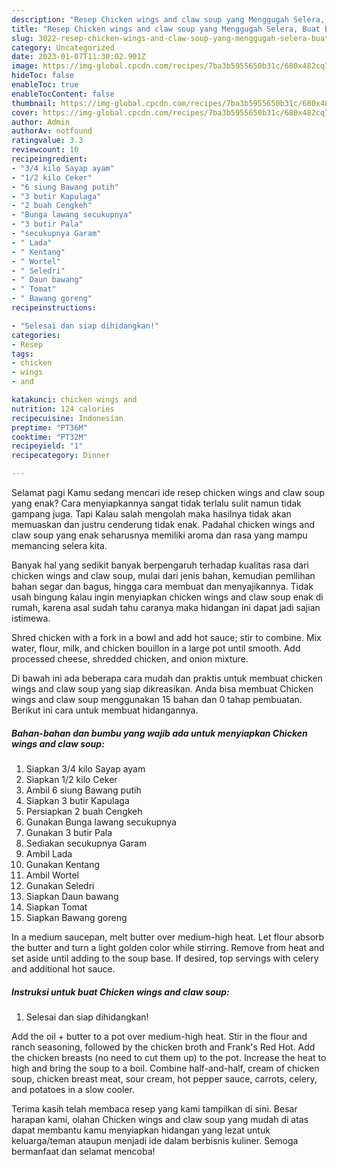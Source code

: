 ```yaml
---
description: "Resep Chicken wings and claw soup yang Menggugah Selera, Buat Buka Puasa Sempurna"
title: "Resep Chicken wings and claw soup yang Menggugah Selera, Buat Buka Puasa Sempurna"
slug: 3022-resep-chicken-wings-and-claw-soup-yang-menggugah-selera-buat-buka-puasa-sempurna
category: Uncategorized
date: 2023-01-07T11:30:02.901Z
image: https://img-global.cpcdn.com/recipes/7ba3b5955650b31c/680x482cq70/chicken-wings-and-claw-soup-foto-resep-utama.jpg
hideToc: false
enableToc: true
enableTocContent: false
thumbnail: https://img-global.cpcdn.com/recipes/7ba3b5955650b31c/680x482cq70/chicken-wings-and-claw-soup-foto-resep-utama.jpg
cover: https://img-global.cpcdn.com/recipes/7ba3b5955650b31c/680x482cq70/chicken-wings-and-claw-soup-foto-resep-utama.jpg
author: Admin
authorAv: notfound
ratingvalue: 3.3
reviewcount: 10
recipeingredient:
- "3/4 kilo Sayap ayam"
- "1/2 kilo Ceker"
- "6 siung Bawang putih"
- "3 butir Kapulaga"
- "2 buah Cengkeh"
- "Bunga lawang secukupnya"
- "3 butir Pala"
- "secukupnya Garam"
- " Lada"
- " Kentang"
- " Wortel"
- " Seledri"
- " Daun bawang"
- " Tomat"
- " Bawang goreng"
recipeinstructions:

- "Selesai dan siap dihidangkan!"
categories:
- Resep
tags:
- chicken
- wings
- and

katakunci: chicken wings and 
nutrition: 124 calories
recipecuisine: Indonesian
preptime: "PT36M"
cooktime: "PT32M"
recipeyield: "1"
recipecategory: Dinner

---
```



Selamat pagi Kamu sedang mencari ide resep chicken wings and claw soup yang enak? Cara menyiapkannya sangat tidak terlalu sulit namun tidak gampang juga. Tapi Kalau salah mengolah maka hasilnya tidak akan memuaskan dan justru cenderung tidak enak. Padahal chicken wings and claw soup yang enak seharusnya memiliki aroma dan rasa yang mampu memancing selera kita.


Banyak hal yang sedikit banyak berpengaruh terhadap kualitas rasa dari chicken wings and claw soup, mulai dari jenis bahan, kemudian pemilihan bahan segar dan bagus, hingga cara membuat dan menyajikannya. Tidak usah bingung kalau ingin menyiapkan chicken wings and claw soup enak di rumah, karena asal sudah tahu caranya maka hidangan ini dapat jadi sajian istimewa.

Shred chicken with a fork in a bowl and add hot sauce; stir to combine. Mix water, flour, milk, and chicken bouillon in a large pot until smooth. Add processed cheese, shredded chicken, and onion mixture.


Di bawah ini ada beberapa cara mudah dan praktis untuk membuat chicken wings and claw soup yang siap dikreasikan. Anda bisa membuat Chicken wings and claw soup menggunakan 15 bahan dan 0 tahap pembuatan. Berikut ini cara untuk membuat hidangannya.

<!--inarticleads1-->

##### Bahan-bahan dan bumbu yang wajib ada untuk menyiapkan Chicken wings and claw soup:

1. Siapkan 3/4 kilo Sayap ayam
1. Siapkan 1/2 kilo Ceker
1. Ambil 6 siung Bawang putih
1. Siapkan 3 butir Kapulaga
1. Persiapkan 2 buah Cengkeh
1. Gunakan Bunga lawang secukupnya
1. Gunakan 3 butir Pala
1. Sediakan secukupnya Garam
1. Ambil  Lada
1. Gunakan  Kentang
1. Ambil  Wortel
1. Gunakan  Seledri
1. Siapkan  Daun bawang
1. Siapkan  Tomat
1. Siapkan  Bawang goreng


In a medium saucepan, melt butter over medium-high heat. Let flour absorb the butter and turn a light golden color while stirring. Remove from heat and set aside until adding to the soup base. If desired, top servings with celery and additional hot sauce. 

<!--inarticleads2-->

##### Instruksi untuk buat Chicken wings and claw soup:


1. Selesai dan siap dihidangkan!

Add the oil + butter to a pot over medium-high heat. Stir in the flour and ranch seasoning, followed by the chicken broth and Frank&#39;s Red Hot. Add the chicken breasts (no need to cut them up) to the pot. Increase the heat to high and bring the soup to a boil. Combine half-and-half, cream of chicken soup, chicken breast meat, sour cream, hot pepper sauce, carrots, celery, and potatoes in a slow cooler. 

Terima kasih telah membaca resep yang kami tampilkan di sini. Besar harapan kami, olahan Chicken wings and claw soup yang mudah di atas dapat membantu kamu menyiapkan hidangan yang lezat untuk keluarga/teman ataupun menjadi ide dalam berbisnis kuliner. Semoga bermanfaat dan selamat mencoba!
